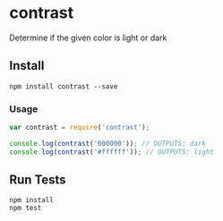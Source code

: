 # contrast

Determine if the given color is light or dark

## Install

```
npm install contrast --save
```

### Usage

```js
var contrast = require('contrast');

console.log(contrast('000000')); // OUTPUTS: dark
console.log(contrast('#ffffff')); // OUTPUTS: light
```

## Run Tests

```
npm install
npm test
```
